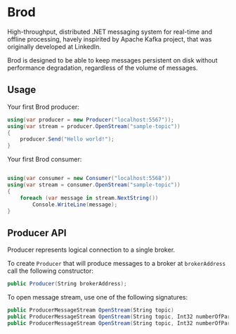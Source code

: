 Brod
====

High-throughput, distributed .NET messaging system for real-time and offline processing, havely 
inspirited by Apache Kafka project, that was originally developed at LinkedIn.

Brod is designed to be able to keep messages persistent on disk without performance degradation, regardless of the 
volume of messages.

Usage
-----

Your first Brod producer:

```csharp
using(var producer = new Producer("localhost:5567"));
using(var stream = producer.OpenStream("sample-topic"))
{
    producer.Send("Hello world!");
}
```

Your first Brod consumer:

```csharp

using(var consumer = new Consumer("localhost:5568"))
using(var stream = consumer.OpenStream("sample-topic"))
{
    foreach (var message in stream.NextString())
        Console.WriteLine(message);
}
```

Producer API
------------

Producer represents logical connection to a single broker. 

To create `Producer` that will produce messages to a broker at `brokerAddress` call the following constructor:
```csharp
public Producer(String brokerAddress);
```

To open message stream, use one of the following signatures:
```csharp
public ProducerMessageStream OpenStream(String topic)
public ProducerMessageStream OpenStream(String topic, Int32 numberOfPartitions)
public ProducerMessageStream OpenStream(String topic, Int32 numberOfPartitions, IPartitioner partitioner)
```


